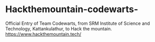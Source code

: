 # Hackthemountain-codewarts-
Official Entry of Team Codewarts, from SRM Institute of Science and Technology, Kattankulathur, to Hack the mountain.
https://www.hackthemountain.tech/
